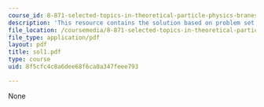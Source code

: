 ```yaml
---
course_id: 8-871-selected-topics-in-theoretical-particle-physics-branes-and-gauge-theory-dynamics-fall-2004
description: 'This resource contains the solution based on problem set #1.'
file_location: /coursemedia/8-871-selected-topics-in-theoretical-particle-physics-branes-and-gauge-theory-dynamics-fall-2004/8f5cfc4c8a6dee68f6ca0a347feee793_sol1.pdf
file_type: application/pdf
layout: pdf
title: sol1.pdf
type: course
uid: 8f5cfc4c8a6dee68f6ca0a347feee793

---
```

None